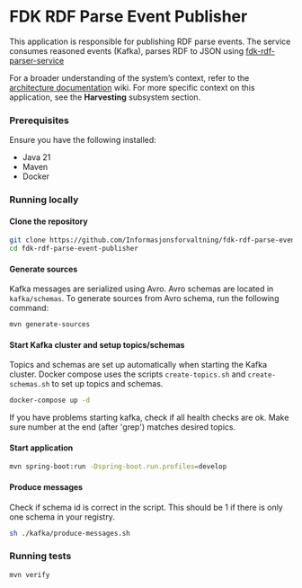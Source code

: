 # FDK RDF Parse Event Publisher

This application is responsible for publishing RDF parse events. The service consumes reasoned events (Kafka), parses
RDF to JSON using [fdk-rdf-parser-service](https://github.com/Informasjonsforvaltning/fdk-rdf-parser-service)

For a broader understanding of the system’s context, refer to
the [architecture documentation](https://github.com/Informasjonsforvaltning/architecture-documentation) wiki. For more
specific context on this application, see the **Harvesting** subsystem section.

### Prerequisites

Ensure you have the following installed:

- Java 21
- Maven
- Docker

### Running locally

#### Clone the repository

```sh
git clone https://github.com/Informasjonsforvaltning/fdk-rdf-parse-event-publisher.git
cd fdk-rdf-parse-event-publisher
```

#### Generate sources

Kafka messages are serialized using Avro. Avro schemas are located in ```kafka/schemas```. To generate sources from Avro
schema, run the following command:

```sh
mvn generate-sources    
```

#### Start Kafka cluster and setup topics/schemas

Topics and schemas are set up automatically when starting the Kafka cluster. Docker compose uses the scripts
```create-topics.sh``` and ```create-schemas.sh``` to set up topics and schemas.

```sh
docker-compose up -d
```

If you have problems starting kafka, check if all health checks are ok. Make sure number at the end (after 'grep')
matches desired topics.

#### Start application

```sh
mvn spring-boot:run -Dspring-boot.run.profiles=develop
```

#### Produce messages

Check if schema id is correct in the script. This should be 1 if there is only one schema in your registry.

```sh
sh ./kafka/produce-messages.sh
```

### Running tests

```sh
mvn verify
```
